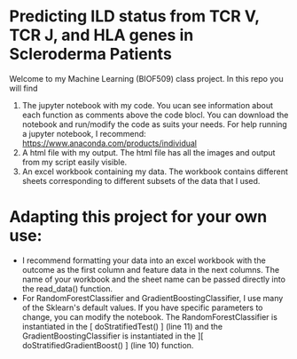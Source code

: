 # Predicting ILD status from TCR V, TCR J, and HLA genes in Scleroderma Patients
Welcome to my Machine Learning (BIOF509) class project. In this repo you will find 
1) The jupyter notebook with my code. You ucan see information about each function as comments above the code blocl.
  You can download the notebook and run/modify the code as suits your needs. For help running a jupyter notebook, I recommend:
  https://www.anaconda.com/products/individual
2) A html file with my output. The html file has all the images and output from my script easily visible. 
3) An excel workbook containing my data. The workbook contains different sheets corresponding to different subsets of the data that I used. 

# Adapting this project for your own use:
- I recommend formatting your data into an excel workbook with the outcome as the first column and feature data in the next columns. The name of your workbook and the sheet name can be passed directly into the read_data() function.
- For RandomForestClassifier and GradientBoostingClassifier, I use many of the Sklearn's default values. If you have specific parameters to change, you can modify the notebook. The RandomForestClassifier is instantiated in the [ doStratifiedTest() ] (line 11) and the GradientBoostingClassifier is instantiated in the ][ doStratifiedGradientBoost() ] (line 10) function. 
